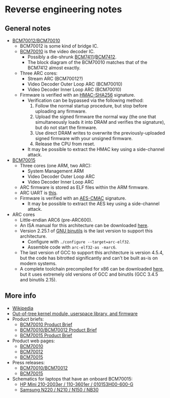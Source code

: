 # Reverse engineering notes


## General notes

- [BCM70012/BCM70010][bcm70010/bcm70012]
  - BCM70012 is some kind of bridge IC.
  - [BCM70010][bcm70010] is the video decoder IC.
    - Possibly a die-shrunk [BCM7411][bcm7411]/[BCM7412][bcm7412].
    - The block diagram of the BCM70010 matches that of the BCM7412 almost
      exactly.
  - Three ARC cores:
    - Stream ARC (BCM70012?)
    - Video Decoder Outer Loop ARC (BCM70010)
    - Video Decoder Inner Loop ARC (BCM70010)
  - Firmware is verified with an [HMAC-SHA256][hmac] signature.
    - Verification can be bypassed via the following method:
      1. Follow the normal startup procedure, but stop before uploading any
         firmware.
      2. Upload the signed firmware the normal way (the one that simultaneously
         loads it into DRAM and verifies the signature), but do not start the
         firmware.
      3. Use direct DRAM writes to overwrite the previously-uploaded signed
         firmware with your unsigned firmware.
      4. Release the CPU from reset.
    - It may be possible to extract the HMAC key using a side-channel attack.
- [BCM70015][bcm70015]
  - Three cores (one ARM, two ARC):
    - System Management ARM
    - Video Decoder Outer Loop ARC
    - Video Decoder Inner Loop ARC
  - ARC firmware is stored as ELF files within the ARM firmware.
  - ARC UART is [this][arc_uart].
  - Firmware is verified with an [AES-CMAC][cmac] signature.
    - It may be possible to extract the AES key using a side-channel attack.
- ARC cores
  - Little-endian ARC6 (pre-ARC600).
  - An ISA manual for this architecture can be downloaded [here][isa-manual].
  - Version 2.25.1 of [GNU binutils][binutils] is the last version to support
    this architecture.
    - Configure with `./configure --target=arc-elf32`.
    - Assemble code with `arc-elf32-as -marc6`.
  - The last version of GCC to support this architecture is version 4.5.4, but
    the code has bitrotted significantly and can't be built as-is on modern
    systems.
  - A complete toolchain precompiled for x86 can be downloaded
    [here][toolchain], but it uses extremely old versions of GCC and binutils
    (GCC 3.4.5 and binutils 2.15).


## More info

- [Wikipedia][wikipedia]
- [Out-of-tree kernel module, userspace library, and firmware][driver]
- Product briefs:
  - [BCM70010 Product Brief][bcm70010]
  - [BCM70010/BCM70012 Product Brief][bcm70010/bcm70012]
  - [BCM70015 Product Brief][bcm70015]
- Product web pages:
  - [BCM70010][bcm70010-web]
  - [BCM70012][bcm70012-web]
  - [BCM70015][bcm70015-web]
- Press releases:
  - [BCM70010/BCM70012][bcm70010/bcm70012-pr]
  - [BCM70015][bcm70015-pr]
- Schematics for laptops that have an onboard BCM70015:
  - [HP Mini 210-2003er / 110-3601er / 010153H00-600-G][010153h00-600-g]
  - [Samsung N220 / N210 / N150 / NB30][samsung]


[bcm70010/bcm70012]: https://web.archive.org/web/20240222071805if_/https://download.datasheets.com/pdfs/2007/12/26/isys/brc/70010_70012-pb01-r.pdf
[bcm70010]: https://web.archive.org/web/20240214225008if_/https://static6.arrow.com/aropdfconversion/17e2c4acba947affa1d89c6d7214304b1c852a8d/70010-pb01-r.pdf
[bcm70015]: https://web.archive.org/web/20240214232928if_/https://acerfans.ru/uploads/forum/files/1456776117_bcm70015.pdf
[bcm7411]: https://web.archive.org/web/20240222065458if_/http://datasheet.elcodis.com/pdf2/108/60/1086002/bcm7411.pdf
[bcm7412]: https://web.archive.org/web/20240214230054if_/https://www.digchip.com/datasheets/download_datasheet.php?id=3187850&part-number=BCM7412
[hmac]: https://en.wikipedia.org/wiki/HMAC
[arc_uart]: https://git.kernel.org/pub/scm/linux/kernel/git/torvalds/linux.git/tree/drivers/tty/serial/arc_uart.c
[cmac]: https://datatracker.ietf.org/doc/html/rfc4493
[isa-manual]: https://web.archive.org/web/20160618094913if_/http://me.bios.io/images/c/c6/ARC4._Programmers_reference.pdf
[binutils]: https://www.gnu.org/software/binutils/
[toolchain]: https://www.maintech.de/support/toolchains/
[wikipedia]: https://en.wikipedia.org/wiki/Broadcom_Crystal_HD
[driver]: https://github.com/yeradis/crystalhd
[bcm70010-web]: https://web.archive.org/web/20070606095145/http://www.broadcom.com/products/Consumer-Electronics/Media-PC-Solutions/BCM70010
[bcm70012-web]: https://web.archive.org/web/20071027080309/http://www.broadcom.com/products/Consumer-Electronics/Media-PC-Solutions/BCM70012
[bcm70015-web]: https://web.archive.org/web/20091226234150/http://www.broadcom.com/products/Consumer-Electronics/Netbook-and-Nettop-Solutions/BCM70015
[bcm70010/bcm70012-pr]: https://web.archive.org/web/20070614014131/http://www.broadcom.com/press/release.php?id=1010620
[bcm70015-pr]: https://web.archive.org/web/20091228045547/http://www.broadcom.com/press/release.php?id=s431589
[010153h00-600-g]: https://web.archive.org/web/20210726063354if_/https://www.abcelectronique.com/forum/attachment.php?attachmentid=48741#page=26
[samsung]: https://web.archive.org/web/20210726062516if_/https://www.informaticanapoli.it/download/SCHEMIELETTRICI/SAMSUNG/np-n220_n210_n150_nb30_bloomington_rev_0.9_sch.pdf#page=20
